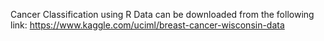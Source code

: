 Cancer Classification using R
Data can be downloaded from the following link: https://www.kaggle.com/uciml/breast-cancer-wisconsin-data

